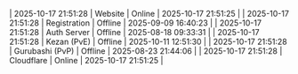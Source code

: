 | 2025-10-17 21:51:28 | Website | Online | 2025-10-17 21:51:25 |
| 2025-10-17 21:51:28 | Registration | Offline | 2025-09-09 16:40:23 |
| 2025-10-17 21:51:28 | Auth Server | Offline | 2025-08-18 09:33:31 |
| 2025-10-17 21:51:28 | Kezan (PvE) | Offline | 2025-10-11 12:51:30 |
| 2025-10-17 21:51:28 | Gurubashi (PvP) | Offline | 2025-08-23 21:44:06 |
| 2025-10-17 21:51:28 | Cloudflare | Online | 2025-10-17 21:51:25 |
